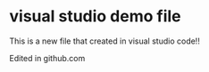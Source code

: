# visual studio demo file

This is a new file that created in visual studio code!!

Edited in github.com 
